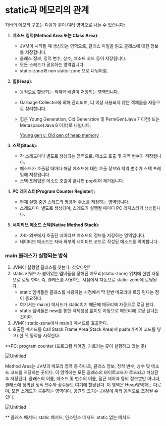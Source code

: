 # static과 메모리의 관계

자바의 메모리 구조는 다음과 같이 여러 영역으로 나눌 수 있습니다:

1. **메소드 영역(Method Area 또는 Class Area)**:
    - JVM이 시작될 때 생성되는 영역으로, 클래스 파일을 읽고 클래스에 대한 정보를 저장합니다.
    - 클래스 정보, 정적 변수, 상수, 메소드 코드 등이 저장됩니다.
    - 모든 스레드가 공유하는 영역입니다.
    - static-zone과 non static-zone 으로 나뉘어짐.
2. **힙(Heap)**:
    - 동적으로 할당되는 객체와 배열이 저장되는 영역입니다.
    - Garbage Collector에 의해 관리되며, 더 이상 사용되지 않는 객체들을 자동으로 정리합니다.
    - 힙은 Young Generation, Old Generation 및 PermGen(Java 7 이전) 또는 Metaspace(Java 8 이후)로 나뉩니다.
        
        [Young gen v. Old gen of heap memory](static%E1%84%80%E1%85%AA%20%E1%84%86%E1%85%A6%E1%84%86%E1%85%A9%E1%84%85%E1%85%B5%E1%84%8B%E1%85%B4%20%E1%84%80%E1%85%AA%E1%86%AB%E1%84%80%E1%85%A8%205fca320f1c5e46b0a5299c963c73fe7d/Young%20gen%20v%20Old%20gen%20of%20heap%20memory%209ebfea2c8f8d4657a256f2073fbed82f.md)
        
3. **스택(Stack)**:
    - 각 스레드마다 별도로 생성되는 영역으로, 메소드 호출 및 지역 변수가 저장됩니다.
    - 메소드가 호출될 때마다 해당 메소드에 대한 호출 정보와 지역 변수가 스택 프레임에 저장됩니다.
    - 스택 프레임은 메소드 호출이 끝나면 pop되어 제거됩니다.
4. **PC 레지스터(Program Counter Register)**:
    - 현재 실행 중인 스레드의 명령어 주소를 저장하는 영역입니다.
    - 스레드마다 별도로 생성되며, 스레드가 실행될 때마다 PC 레지스터가 생성됩니다.
5. **네이티브 메소드 스택(Native Method Stack)**:
    - 자바 외부에서 호출된 네이티브 메소드의 정보를 저장하는 영역입니다.
    - 네이티브 메소드는 자바 외부의 네이티브 코드로 작성된 메소드를 의미합니다.

### main 클래스가 실행되는 방식

1. JVM이 실행할 클래스를 찾는다. 찾았다면?
2. static 키워드가 붙어있는 멤버들을 정해진 메모리(static-zone) 위치에 한번 자동으로 로딩 한다. 즉, 클래스를 사용하는 시점에서 자동으로 static-zone에 로딩된다.
    - static 멤버들은 클래스를 사용하는 시점에서 딱 한번 메모리에 로딩 된다는 점이 중요하다.
    - 여기서는 main() 메서드가 static이기 때문에 메모리에 자동으로 로딩 한다.
    - static 멤버들은 new를 통한 객체생성 없이도 자동으로 메모리에 로딩 된다는 것이다.
3. JVM이 static-zone에서 main() 메서드를 호출한다.
4. 호출된 메서드를 Call Stack Frame Area(Stack Area)에 push(기계어 코드를 넣고) 한 뒤 동작을 시작한다.

**PC: program counter (프로그램 제어권, 가르키는 곳이 실행하고 있는 곳)

![Untitled](static%E1%84%80%E1%85%AA%20%E1%84%86%E1%85%A6%E1%84%86%E1%85%A9%E1%84%85%E1%85%B5%E1%84%8B%E1%85%B4%20%E1%84%80%E1%85%AA%E1%86%AB%E1%84%80%E1%85%A8%205fca320f1c5e46b0a5299c963c73fe7d/Untitled.png)

Method Area는 JVM의 메모리 영역 중 하나로, 클래스 정보, 정적 변수, 상수 및 메소드 코드를 저장하는 곳이다. 이 영역에는 모든 클래스의 바이트코드가 로드되고 파싱된 후 저장된다. 클래스의 이름, 메소드 및 변수의 이름, 접근 제어자 등의 정보뿐만 아니라, 클래스에 정의된 정적 변수와 상수들도 여기에 할당된다. 이 영역은 Heap영역과는 다르며, 모든 스레드가 공유하는 영역이다. 공간의 크기는 JVM에 따라 동적으로 조정될 수 있다.

![Untitled](static%E1%84%80%E1%85%AA%20%E1%84%86%E1%85%A6%E1%84%86%E1%85%A9%E1%84%85%E1%85%B5%E1%84%8B%E1%85%B4%20%E1%84%80%E1%85%AA%E1%86%AB%E1%84%80%E1%85%A8%205fca320f1c5e46b0a5299c963c73fe7d/Untitled%201.png)

** 클래스 메서드: static 메서드, 인스턴스 메서드: static 없는 메서드